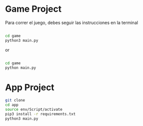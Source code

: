 # Game Project

Para correr el juego, debes seguir las instrucciones en la terminal

```sh

cd game
python3 main.py


```
 or 


```sh

cd game
python main.py


```


# App Project

```sh
git clone 
cd app
source env/Script/activate
pip3 install -r requirements.txt
python3 main.py
```